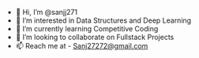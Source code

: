 - 👋 Hi, I’m @sanjj271
- 👀 I’m interested in Data Structures and Deep Learning
- 🌱 I’m currently learning Competitive Coding
- 💞️ I’m looking to collaborate on Fullstack Projects
- 📫 Reach me at - Sanj27272@gmail.com

<!---
sanjj271/sanjj271 is a ✨ special ✨ repository because its `README.md` (this file) appears on your GitHub profile.
You can click the Preview link to take a look at your changes.
--->
